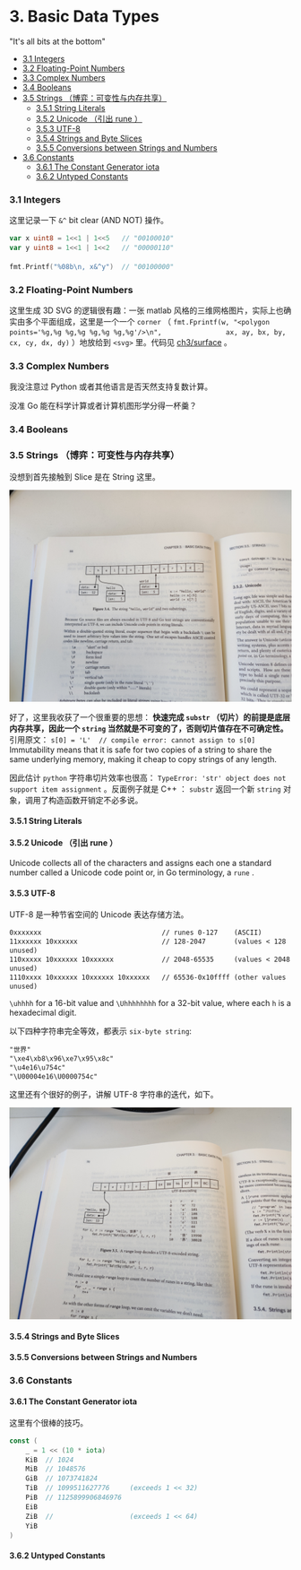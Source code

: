 # 3. Basic Data Types

"It's all bits at the bottom"

<!-- @import "[TOC]" {cmd="toc" depthFrom=3 depthTo=6 orderedList=false} -->

<!-- code_chunk_output -->

- [3.1 Integers](#31-integers)
- [3.2 Floating-Point Numbers](#32-floating-point-numbers)
- [3.3 Complex Numbers](#33-complex-numbers)
- [3.4 Booleans](#34-booleans)
- [3.5 Strings （博弈：可变性与内存共享）](#35-strings-博弈可变性与内存共享)
  - [3.5.1 String Literals](#351-string-literals)
  - [3.5.2 Unicode （引出 rune ）](#352-unicode-引出-rune)
  - [3.5.3 UTF-8](#353-utf-8)
  - [3.5.4 Strings and Byte Slices](#354-strings-and-byte-slices)
  - [3.5.5 Conversions between Strings and Numbers](#355-conversions-between-strings-and-numbers)
- [3.6 Constants](#36-constants)
  - [3.6.1 The Constant Generator iota](#361-the-constant-generator-iota)
  - [3.6.2 Untyped Constants](#362-untyped-constants)

<!-- /code_chunk_output -->

### 3.1 Integers

这里记录一下 `&^` bit clear (AND NOT) 操作。

```go
var x uint8 = 1<<1 | 1<<5   // "00100010"
var y uint8 = 1<<1 | 1<<2   // "00000110"

fmt.Printf("%08b\n, x&^y")  // "00100000"
```

### 3.2 Floating-Point Numbers

这里生成 3D SVG 的逻辑很有趣：一张 matlab 风格的三维网格图片，实际上也确实由多个平面组成，这里是一个一个 `corner` （ `fmt.Fprintf(w, "<polygon points='%g,%g %g,%g %g,%g %g,%g'/>\n", 				ax, ay, bx, by, cx, cy, dx, dy)` ）地放给到 `<svg>` 里。代码见 [ch3/surface](../gopl.io/ch3/surface/main.go) 。

### 3.3 Complex Numbers

我没注意过 Python 或者其他语言是否天然支持复数计算。

没准 Go 能在科学计算或者计算机图形学分得一杯羹？

### 3.4 Booleans

### 3.5 Strings （博弈：可变性与内存共享）

没想到首先接触到 Slice 是在 String 这里。

![](./images/20220721.string-slice.jpg)

好了，这里我收获了一个很重要的思想： **快速完成 `substr` （切片）的前提是底层内存共享，因此一个 `string` 当然就是不可变的了，否则切片值存在不可确定性。** 引用原文： `s[0] = 'L'  // compile error: cannot assign to s[0]` Immutability means that it is safe for two copies of a string to share the same underlying memory, making it cheap to copy strings of any length.

因此估计 `python` 字符串切片效率也很高： `TypeError: 'str' object does not support item assignment` 。反面例子就是 C++ ： `substr` 返回一个新 `string` 对象，调用了构造函数开销定不必多说。

#### 3.5.1 String Literals

#### 3.5.2 Unicode （引出 rune ）

Unicode collects all of the characters and assigns each one a standard number called a Unicode code point or, in Go terminology, a `rune` .

#### 3.5.3 UTF-8

UTF-8 是一种节省空间的 Unicode 表达存储方法。

```
0xxxxxxx                              // runes 0-127    (ASCII)
11xxxxxx 10xxxxxx                     // 128-2047       (values < 128 unused)
110xxxxx 10xxxxxx 10xxxxxx            // 2048-65535     (values < 2048 unused)
1110xxxx 10xxxxxx 10xxxxxx 10xxxxxx   // 65536-0x10ffff (other values unused)
```

`\uhhhh` for a 16-bit value and `\Uhhhhhhhh` for a 32-bit value, where each `h` is a hexadecimal digit.

以下四种字符串完全等效，都表示 `six-byte string`:

```
"世界"
"\xe4\xb8\x96\xe7\x95\x8c"
"\u4e16\u754c"
"\U00004e16\U0000754c"
```

这里还有个很好的例子，讲解 UTF-8 字符串的迭代，如下。

![](./images/20220721.utf8.jpg)

#### 3.5.4 Strings and Byte Slices

#### 3.5.5 Conversions between Strings and Numbers

### 3.6 Constants

#### 3.6.1 The Constant Generator iota

这里有个很棒的技巧。

```go
const (
    _ = 1 << (10 * iota)
    KiB  // 1024
    MiB  // 1048576
    GiB  // 1073741824
    TiB  // 1099511627776     (exceeds 1 << 32)
    PiB  // 1125899906846976
    EiB
    ZiB  //                   (exceeds 1 << 64)
    YiB
)
```

#### 3.6.2 Untyped Constants
